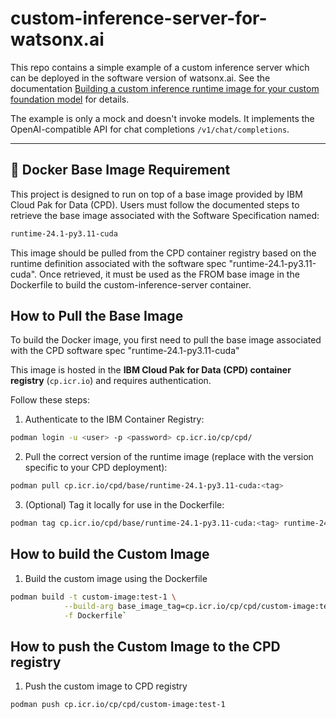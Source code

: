 # custom-inference-server-for-watsonx.ai

This repo contains a simple example of a custom inference server which can be deployed in the software version of watsonx.ai. See the documentation [Building a custom inference runtime image for your custom foundation model](
https://www.ibm.com/docs/en/software-hub/5.2.x?topic=dcfm-building-custom-inference-runtime-image-your-custom-foundation-model) for details.

The example is only a mock and doesn't invoke models. It implements the OpenAI-compatible API for chat completions `/v1/chat/completions`.

---

## 🐳 Docker Base Image Requirement

This project is designed to run on top of a base image provided by IBM Cloud Pak for Data (CPD). Users must follow the documented steps to retrieve the base image associated with the Software Specification named:

```bash
runtime-24.1-py3.11-cuda
```

This image should be pulled from the CPD container registry based on the runtime definition associated with the software spec "runtime-24.1-py3.11-cuda". Once retrieved, it must be used as the FROM base image in the Dockerfile to build the custom-inference-server container.

## How to Pull the Base Image

To build the Docker image, you first need to pull the base image associated with the CPD software spec "runtime-24.1-py3.11-cuda"


This image is hosted in the **IBM Cloud Pak for Data (CPD) container registry** (`cp.icr.io`) and requires authentication.

Follow these steps:

1. Authenticate to the IBM Container Registry:

```bash
podman login -u <user> -p <password> cp.icr.io/cp/cpd/
```

2. Pull the correct version of the runtime image (replace <tag> with the version specific to your CPD deployment):

```bash
podman pull cp.icr.io/cpd/base/runtime-24.1-py3.11-cuda:<tag>
```

3. (Optional) Tag it locally for use in the Dockerfile:

```bash
podman tag cp.icr.io/cpd/base/runtime-24.1-py3.11-cuda:<tag> runtime-24.1-py3.11-cuda
```

## How to build the Custom Image

1. Build the custom image using the Dockerfile

```bash
podman build -t custom-image:test-1 \
		    --build-arg base_image_tag=cp.icr.io/cp/cpd/custom-image:test-1 \
			-f Dockerfile`
```

## How to push the Custom Image to the CPD registry

1. Push the custom image to CPD registry
```bash
podman push cp.icr.io/cp/cpd/custom-image:test-1
```
